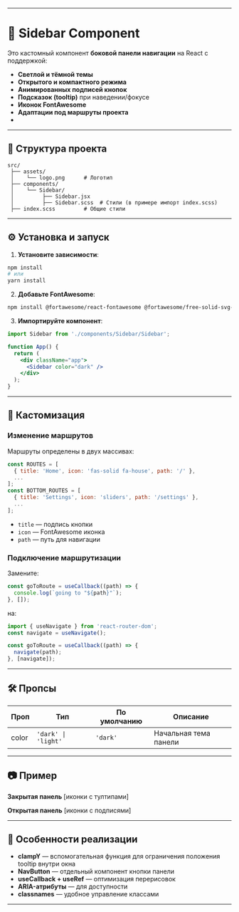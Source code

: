 
---

# 📌 Sidebar Component

Это кастомный компонент **боковой панели навигации** на React с поддержкой:

* **Светлой и тёмной темы**
* **Открытого и компактного режима**
* **Анимированных подписей кнопок**
* **Подсказок (tooltip)** при наведении/фокусе
* **Иконок FontAwesome**
* **Адаптации под маршруты проекта**
* 
---

## 📂 Структура проекта

```
src/
 ├── assets/
 │    └── logo.png      # Логотип
 ├── components/
 │    └── Sidebar/
 │         ├── Sidebar.jsx
 │         ├── Sidebar.scss  # Стили (в примере импорт index.scss)
 ├── index.scss         # Общие стили
```

---

## ⚙️ Установка и запуск

1. **Установите зависимости**:

```bash
npm install
# или
yarn install
```

2. **Добавьте FontAwesome**:

```bash
npm install @fortawesome/react-fontawesome @fortawesome/free-solid-svg-icons @fortawesome/fontawesome-svg-core classnames prop-types
```

3. **Импортируйте компонент**:

```jsx
import Sidebar from './components/Sidebar/Sidebar';

function App() {
  return (
    <div className="app">
      <Sidebar color="dark" />
    </div>
  );
}
```

---

## 🎨 Кастомизация

### Изменение маршрутов

Маршруты определены в двух массивах:

```js
const ROUTES = [
  { title: 'Home', icon: 'fas-solid fa-house', path: '/' },
  ...
];
const BOTTOM_ROUTES = [
  { title: 'Settings', icon: 'sliders', path: '/settings' },
  ...
];
```

* `title` — подпись кнопки
* `icon` — FontAwesome иконка
* `path` — путь для навигации

### Подключение маршрутизации

Замените:

```js
const goToRoute = useCallback((path) => {
  console.log(`going to "${path}"`);
}, []);
```

на:

```js
import { useNavigate } from 'react-router-dom';
const navigate = useNavigate();

const goToRoute = useCallback((path) => {
  navigate(path);
}, [navigate]);
```

---

## 🛠️ Пропсы

| Проп  | Тип                 | По умолчанию | Описание              |
| ----- | ------------------- | ------------ | --------------------- |
| color | `'dark' \| 'light'` | `'dark'`     | Начальная тема панели |

---

## 📷 Пример

**Закрытая панель**
\[иконки с тултипами]

**Открытая панель**
\[иконки с подписями]

---

## 📌 Особенности реализации

* **clampY** — вспомогательная функция для ограничения положения tooltip внутри окна
* **NavButton** — отдельный компонент кнопки панели
* **useCallback + useRef** — оптимизация перерисовок
* **ARIA-атрибуты** — для доступности
* **classnames** — удобное управление классами

---
